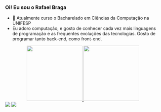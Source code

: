 ### Oi! Eu sou o Rafael Braga

- 🌱 Atualmente curso o Bacharelado em Ciências da Computação na UNIFESP 
- Eu adoro computação, e gosto de conhecer cada vez mais linguagens de programação e as frequentes evoluções das tecnologias. Gosto de programar tanto back-end, como front-end.

<div align="center">
  <a href="https://github.com/rafaelbragae">
  <img height="180em" src="https://github-readme-stats.vercel.app/api?username=rafaelbragae&show_icons=true&theme=dracula&include_all_commits=true&count_private=true"/>
  <img height="180em" src="https://github-readme-stats.vercel.app/api/top-langs/?username=rafaelbragae&layout=compact&langs_count=7&theme=dracula"/>
</div>
<div> 
  <a href = "mailto:rafaelbragae@gmail.com"><img src="https://img.shields.io/badge/-Gmail-%23333?style=for-the-badge&logo=gmail&logoColor=white" target="_blank"></a>
  <a href="https://www.linkedin.com/in/rafael-braga-ennes-3a3635237" target="_blank"><img src="https://img.shields.io/badge/-LinkedIn-%230077B5?style=for-the-badge&logo=linkedin&logoColor=white"  target="_blank"></a> 
</div>
